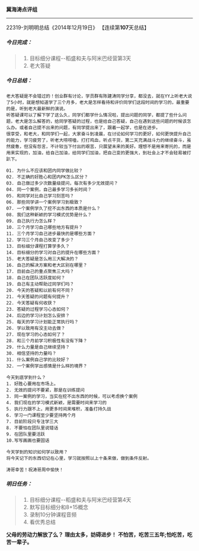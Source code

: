 **冀海涛点评组**

------

22319-刘明明总结《2014年12月19日》
【连续第**107**天总结】

##### __今日完成：__
>1. 目标细分课程--稻盛和夫与阿米巴经营第3天
>2. 老大答疑

##### __今日总结：__
	
	老大答疑是不会错过的！创业群有讨论，学员群有陈建涛同学分享，都没去，就在YY上听老大说了5小时，就是想知道学了三个月多，老大是怎样看待和评价同学们这段时间的学习的，最重要的是，听到老大最新鲜的演说。
    听答疑课可以了解下学了这么久，同学们都学什么情况啦，提出问题的同学，都提了些什么问题，老大是怎么解答的，给同学答疑的过程，也是给自己答疑，自己在遇到这些问题的时候该怎么办。或者自己提不出来的问题，有同学提出来了，跟着一起学，也是在进步。
    很享受，和老大，和同学们一起，大家奋斗到凌晨，在讨论如何学习的更好，如何更快提升自己的能力，学习疲劳了，听老大唠唠嗑，打打鸡血，听点干货，第二天充满战斗力的继续奋斗，虽然疲惫，但没有怨言，不计较当下付出的艰苦，只展望未来的美好。理想不是用来寄托的，而是用来实现的，加油，给自己加油，给同学们加油，把自己变的更强大，到社会上才不会轻易被打趴下。
	
	01. 为什么不应该和团内同学做比较？
	02. 不正确的好胜心和团内PK怎么区分？
	03. 自己做过多少次数量级提问，每次有多少无效提问？
	04. 同一个案例，自己最多学习多长时间？
	05. 和同学对比自己学习刻苦吗？
	06. 那些同学讲一个案例学习到极致？
	07. 一个案例学久了挖不出东西的本质是什么？
	08. 我们这种新颖的学习模式优势是什么？
	09. 自己执行力怎么样？
	10. 三个月学习自己哪些地方有提升？
	11. 三个月学习自己进步最快的是哪些方面？
	12. 学习三个月自己改变了多少？
	13. 目标细分课程打算学多久？
	14. 目标细分的学习对自己的提升在哪些方面？
	15. 老大答疑是怎么用三大解决的？
	16. 自己的解决方案和老大区别在哪里？
	17. 目前自己的重点聚焦三大吗？
	18. 自己在团队活跃度如何？
	19. 自己有主动帮助过同学们吗？
	20. 今天的答疑和以前有何不同？
	21. 今天答疑的问题有何提升？
	22. 今天答疑有何收获？
	23. 答疑的过程学习心态如何？
	24. 后边的学习计划怎么安排？
	25. 每天的学习计划能正常执行吗？
	26. 学以致用有没主动去做？
	27. 现在学习的心态如何了？
	28. 和三个月前学习积极性有没有下降？
	29. 什么力量是自己继续坚持？
	30. 相信坚持的力量吗？
	31. 什么案例自己学的比较好？
	32. 一个案例学出感情是什么样的境界？
	
	今天到底学到什么？
	1. 好胜心要用在市场上。
    2. 无效的提问不要紧，那是在训练提问
    3. 同一案例的学习，当实在挖不出东西的时候，可以考虑换个案例
    4. 我们现在的学习模式新颖，是需要时间来学习的
    5. 执行力跟不上，用更多时间来堆积，准备打持久战
    6. 学习一门课程至少要坚持两个月
    7. 目前阶段只专注学三大
    8. 不要怕在团队里说错话
    9. 在团队里要活跃
    10.写写画画也要固话
	
    今天学到的知识如何学以致用？
	将今天记下的东西切记在心里，学习就按照以上十条来做，做到条件反射。
	
    涛哥幸苦！祝涛哥周中愉快！
##### __明日任务：__
>1. 目标细分课程--稻盛和夫与阿米巴经营第4天
>2. 默写目标细分和8+15概念
>3. 录制10分钟课程音频
>4. 看优秀总结

**父母的劳动力解放了么？**
**理由太多，妨碍进步！**
**不怕苦，吃苦三五年;怕吃苦，吃苦一辈子。**  